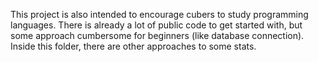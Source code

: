 This project is also intended to encourage cubers to study programming languages. There is already a lot of public code to get started with, but some approach cumbersome for beginners (like database connection). Inside this folder, there are other approaches to some stats.
